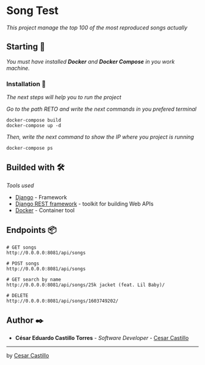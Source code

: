 # Song Test

_This project manage the top 100 of the most reproduced songs actually_

## Starting 🚀

_You must have installed **Docker** and **Docker Compose** in you work machine._


### Installation 🔧

_The next steps will help you to run the project_

_Go to the path RETO and write the next commands in you prefered terminal_

```
docker-compose build
docker-compose up -d
```

_Then, write the next command to show the IP where you project is running_

```
docker-compose ps
```

## Builded with 🛠️

_Tools used_

* [Django](https://www.djangoproject.com/) - Framework
* [Django REST framework](https://www.django-rest-framework.org/) - toolkit for building Web APIs
* [Docker](https://www.docker.com/) - Container tool

## Endpoints 📦


```
# GET songs
http://0.0.0.0:8081/api/songs

# POST songs
http://0.0.0.0:8081/api/songs

# GET search by name
http://0.0.0.0:8081/api/songs/25k jacket (feat. Lil Baby)/

# DELETE
http://0.0.0.0:8081/api/songs/1603749202/

```

## Author ✒️


* **César Eduardo Castillo Torres** - *Software Developer* - [Cesar Castillo](https://www.linkedin.com/in/césar-eduardo-castillo-torres/)


---
by [Cesar Castillo](https://github.com/deurc95)